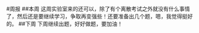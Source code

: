 #周报 
##本周
	这周实验室来的还可以，除了有个离散考试之外就没有什么事情了，然后还是要继续学习，争取再变强些！还要准备出几个题，嗯，我觉得挺好的。
##下周
	下周继续出题，好好做题，要加油！

